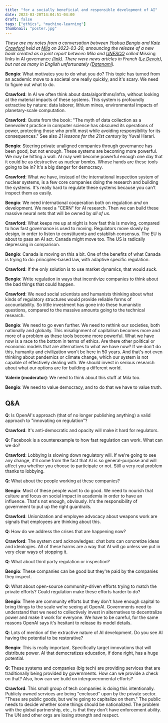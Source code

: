 ```yaml
---
title: "for a socially beneficial and responsible development of AI"
date: 2023-03-20T14:04:51-04:00
draft: false
tags: ["ethics", "machine-learning"]
thumbnail: "poster.jpg"
---
```


*These are my notes from a conversation between [Yoshua Bengio](https://en.wikipedia.org/wiki/Yoshua_Bengio) and [Kate Crawford](https://en.wikipedia.org/wiki/Kate_Crawford) held at [Mila](https://mila.quebec/) on 2023-03-20, announcing the release of a new book created as a joint report between Mila and [UNESCO](https://en.wikipedia.org/wiki/UNESCO) called* Missing links in AI governance *([link](https://unesdoc.unesco.org/ark:/48223/pf0000384787)). There were news articles in French ([Le Devoir](https://www.ledevoir.com/societe/785960/intelligence-artificielle-l-onu-et-le-mila-inquiets-des-derapages-potentiels-d-ia-comme-chatgpt)), but not as many in English unfortunately ([Datanami](https://www.datanami.com/this-just-in/mila-and-unesco-join-forces-to-emphasize-urgent-need-for-better-ai-governance/)).*

**Bengio**: What motivates you to do what you do? This topic has turned from an academic move to a societal one really quickly, and it's scary. We need to figure out what to do.

**Crawford**: In AI we often think about data/algorithms/infra, without looking at the material impacts of these systems. This system is profoundly extractive by nature: data laborer, lithium mines, environmental impacts of planetary-scale computation.

**Crawford**: Quote from the book: "The myth of data collection as a benevolent practice in computer science has obscured its operations of power, protecting those who profit most while avoiding responsibility for its consequences." See also *21 lessons for the 21st century* by Yuval Harari.

**Bengio**: Steering private unaligned companies through governance has been good, but not enough. These systems are becoming more powerful. We may be hitting a wall. AI may well become powerful enough one day that it could be as destructive as nuclear bombs. Whose hands are these tools going to be in? It's a big danger for democracy.

**Crawford**: What we have, instead of the international inspection system of nuclear systems, is a few core companies doing the research and building the systems. It's really hard to regulate these systems because you can't inspect them as easily.

**Bengio**: We need international cooperation both on regulation *and* on development. We need a "CERN" for AI research. Then we can build these massive neural nets that will be owned by *all of us*.

**Crawford**: What keeps me up at night is how fast this is moving, compared to how fast governance is used to moving. Regulators move slowly by design, in order to listen to constituents and establish consensus. The EU is about to pass an AI act. Canada might move too. The US is radically depressing in comparison.

**Bengio**: Canada is moving on this a bit. One of the benefits of what Canada is trying to do: principles-based law, with adaptive specific regulation.

**Crawford**: If the only solution is to use market dynamics, that would *suck*.

**Bengio**: Write regulation in ways that incentivize companies to think about the bad things that could happen.

**Crawford**: We need social scientists and humanists thinking about what kinds of regulatory structures would provide reliable forms of accountability. So little investment has gone into these humanistic questions, compared to the massive amounts going to the technical research.

**Bengio**: We need to  go even further. We need to rethink our societies, both nationally and globally. This misalignment of capitalism becomes more and more of a problem as these tools become more powerful. What we have now is a race to the bottom in terms of ethics. Are there other political or economic models that are alternatives to what we have now? If we don't do this, humanity and civilization won't be here in 50 years. And that's not even thinking about pandemics or climate change, which our system is not capable of effectively dealing with. We should invest in serious research about what our options are for building a different world.

**Valerie (moderator)**: We need to think about this stuff at Mila too.

**Bengio**: We need to value democracy, and to do that we have to value truth.

## Q&A

**Q**: Is OpenAI's approach (that of no longer publishing anything) a valid approach to "innovating on regulation"?

**Crawford**: It's anti-democratic and opacity will make it hard for regulators.

**Q**: Facebook is a counterexample to how fast regulation can work. What can we do?

**Crawford**: Lobbying is slowing down regulatory will. If we're going to see any change, it'll come from the fact that AI is so general-purpose and will affect you whether you choose to participate or not. Still a very real problem thanks to lobbying.

**Q**: What about the people working at these companies?

**Bengio**: Most of these people want to do good. We need to nourish that culture and focus on social impact in academia in order to have an influence. That's not enough, obviously. It's the responsibility of government to put up the right guardrails.

**Crawford**: Unionization and employee advocacy about weapons work are signals that employees are thinking about this.

**Q**: How do we address the crises that are happening now?

**Crawford**: The system card acknowledges:  chat bots can concretize ideas and ideologies. All of these harms are a way that AI will go unless we put in very clear ways of stopping it.

**Q**: What about third party regulation or inspection?

**Bengio**: These companies can be good but they're paid by the companies they inspect.

**Q**: What about open-source community-driven efforts trying to match the private efforts? Could regulation make these efforts harder to do?

**Bengio**: There are community efforts but they don't have enough capital to bring things to the scale we're seeing at OpenAI. Governments need to understand that we need to collectively invest in alternatives to decentralize power and make it work for everyone. We have to be careful, for the same reasons OpenAI says it's hesitant to release its model details.

**Q**: Lots of mention of the extractive nature of AI development. Do you see AI having the potential to be restorative?

**Bengio**: This is really important. Specifically target innovations that will distribute power. AI that democratizes education, if done right, has a huge potential.

**Q**: These systems and companies (big tech) are providing services that are traditionally being provided by governments. How can we provide a check on that? Also, how can we build on intergovernmental efforts?

**Crawford**: This small group of tech companies is doing this intentionally. Publicly owned services are being "enclosed" upon by the private sector. "These are public goods, but we're going to capitalize on them." The public needs to decide whether some things should be nationalized. The problem with the global partnership, etc., is that they don't have enforcement ability. The UN and other orgs are losing strength and respect.
